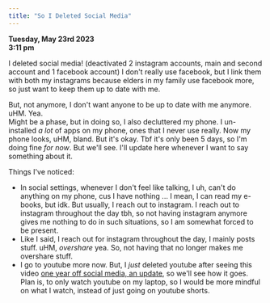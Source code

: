 ```yaml
---
title: "So I Deleted Social Media"
---
```

**Tuesday, May 23rd 2023**  
**3:11 pm**

I deleted social media! (deactivated 2 instagram accounts, main and second account and 1 facebook account) I don't really use facebook, but I link them with both my instagrams because elders in my family use facebook more, so just want to keep them up to date with me.  

But, not anymore, I don't want anyone to be up to date with me anymore. uHM. Yea.  
Might be a phase, but in doing so, I also decluttered my phone. I un-installed *a lot*  of apps on my phone, ones that I never use really. Now my phone looks, uHM, bland. But it's okay. Tbf it's only been 5 days, so I'm doing fine *for now*. But we'll see. I'll update here whenever I want to say something about it.   

Things I've noticed:
- In social settings, whenever I don't feel like talking, I uh, can't do anything on my phone, cus I have nothing ...  I mean, I can read my e-books, but idk.
  But usually, I reach out to instagram. I reach out to instagram throughout the day tbh, so not having instagram anymore gives me nothing to do in such situations, so I am somewhat forced to be present.  
- Like I said, I reach out for instagram throughout the day, I mainly posts stuff. uHM, *overshare* yea. So, not having that no longer makes me overshare stuff. 
- I go to youtube more now. But, I *just* deleted youtube after seeing this video [one year off social media, an update](https://www.youtube.com/watch?v=bmhQTebjgmA), so we'll see how it goes. Plan is, to only watch youtube on my laptop, so I would be more mindful on what I watch, instead of just going on youtube shorts.  